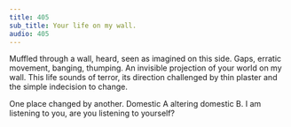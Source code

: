 ```yaml
---
title: 405
sub_title: Your life on my wall.
audio: 405
---
```


Muffled through a wall, heard, seen as imagined on this side. Gaps, erratic movement, banging, thumping. An invisible projection of your world on my wall. This life sounds of terror,  its direction challenged by thin plaster and the simple indecision to change.

One place changed by another. Domestic A altering domestic B. I am listening to you, are you listening to yourself?